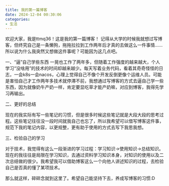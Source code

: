 ```yaml
---
title: 我的第一篇博客
date: 2024-12-04 00:30:06
categories:
- 生活
---
```


欢迎大家，我是ttmq36！这是我的第一篇博客！
记得从大学的时候我就想过写博客，但终究自己是一条懒狗，拖拖拉拉到工作两年后才真的去做这么一件事情......所以说为什么我突然又想做这件事呢？可能因为这几点吧。

一、“逼”自己学些东西
一晃也工作了两年多，但随着工作强度的越来越大，个人学习“没啥用”的技术的时间却越来越少。每天写着业务代码，看着其奇奇怪怪的日志，一会k8s一会nacos，心理上觉得自己不像个开发反倒更像个运维人员。可能是害怕自己才工作两年多技术就停滞不前，我想通过写博客的方式去逼自己学一些东西，因为就像奶牛产奶一样，肯定要显吃草才能产奶嘛，对应到博客，我得先学习再输出。

二、更好的总结

现在的我实际有写一些笔记的习惯，但是很多时候这些笔记就是大段大段的思考过程。这些笔记往往没一段时间就我自己也忘了，所以我希望可以借写博客这件事，规范下我的笔记内容，以更规整，更有助于使用的方式去写下我思我想。

三、检验自己的学习

对于技术，我觉得有这么一段渐进的学习过程：学习知识->使用知识->总结知识。现在的我往往是局限在学习知识，去通过资料学习知识本身，对知识的使用以及二次总结做的很少。我希望我可以借助博客这么一个向他人讲述知识的过程，去检验自己是否真的懂了某项技术。

那么就这样，碎碎念就到这里了。希望自己能坚持下去，养成写博客的习惯:D